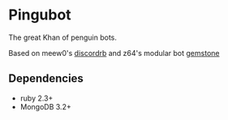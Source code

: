 # Pingubot

The great Khan of penguin bots.

Based on meew0's [discordrb](https://github.com/meew0/discordrb) and z64's modular bot [gemstone](https://github.com/z64/gemstone)

## Dependencies
* ruby 2.3+
* MongoDB 3.2+
